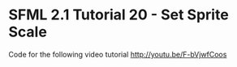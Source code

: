 SFML 2.1 Tutorial 20 - Set Sprite Scale
=======================================

Code for the following video tutorial http://youtu.be/F-bVjwfCoos
